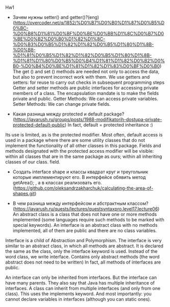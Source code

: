 Hw1
- Зачем нужны setter() and getter()?(eng)(https://overcoder.net/q/1852/%D0%B7%D0%B0%D1%87%D0%B5%D0%BC-%D0%B8%D1%81%D0%BF%D0%BE%D0%BB%D1%8C%D0%B7%D0%BE%D0%B2%D0%B0%D1%82%D1%8C-%D0%B3%D0%B5%D1%82%D1%82%D0%B5%D1%80%D1%8B-%D0%B8-%D1%81%D0%B5%D1%82%D1%82%D0%B5%D1%80%D1%8B-%D1%81%D1%80%D0%B5%D0%B4%D1%81%D1%82%D0%B2%D0%B0-%D0%B4%D0%BE%D1%81%D1%82%D1%83%D0%BF%D0%B0)
The get () and set () methods are needed not only to access the data, 
but also to prevent incorrect work with them.
We use getters and setters:
for reuse to carry out checks in subsequent programming steps
Getter and setter methods are public interfaces for accessing private members of a class.
The encapsulation mandate is to make the fields private and public.
Getter Methods: We can access private variables.
Setter Methods: We can change private fields.

-	Какая разница между protected и default package?(https://javarush.ru/groups/posts/1988-modifikatorih-dostupa-private-protected-default-public) 
    In fact, default = protected inheritance :)

Its use is limited, as is the protected modifier. Most often, 
default access is used in a package where there are some 
utility classes that do not 
implement the functionality of all other classes in this package.
     Fields and methods designated with the protected access modifier 
will be visible:
within all classes that are in the same package as ours;
within all inheriting classes of our class. field.

-	Создать interface shape и классы квадрат круг и 
треугольник которые имплементируют его. 
В интерфейсе обявить метод getArea(); , 
а в классах реализовать его.(https://github.com/oleksandrzakharchuk/calculating-the-area-of-shapes.git)

-	В чем разница между интерфейсом и абстрактным классом?(https://javarush.ru/quests/lectures/questsyntaxpro.level17.lecture06)
   An abstract class is a class that does not have one or 
   more methods implemented (some languages require such 
   methods to be marked with special keywords). 
   An interface is an abstract class with no 
   methods implemented, all of them are 
   public and there are no class variables.
   
Interface is a child of Abstraction and Polymorphism.
   The interface is very similar to an abstract class,
   in which all methods are abstract.
   It is declared the same as the class,
   only the interface keyword is used.
   Instead of the word class, we write interface.
   Contains only abstract methods (the word abstract does not need to be written)
   In fact, all methods of interfaces are public.
   
   An interface can only be inherited from interfaces.
   But the interface can have many parents. They also say
   that Java has multiple inheritance of interfaces.
   A class can inherit from multiple interfaces (and only from one class).
   This uses the implements keyword.
   And most importantly: you cannot declare variables in interfaces (although you can static ones).